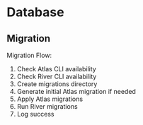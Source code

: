 # Database

## Migration

Migration Flow:

1. Check Atlas CLI availability
2. Check River CLI availability
3. Create migrations directory
4. Generate initial Atlas migration if needed
5. Apply Atlas migrations
6. Run River migrations
7. Log success
